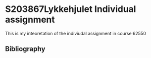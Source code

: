 # S203867Lykkehjulet Individual assignment

 This is my inteoretation of the indiviudal assignment in course 62550
 
 
 ## Bibliography
 
 
